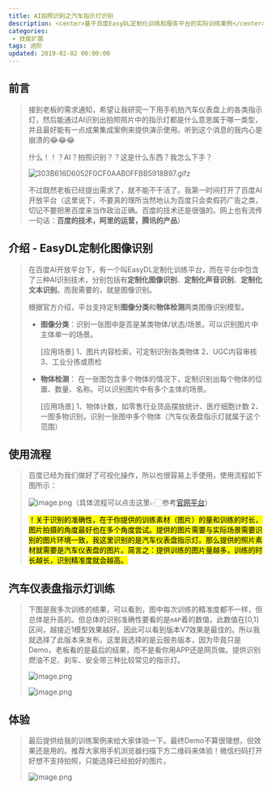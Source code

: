 ```yaml
---
title: AI拍照识别之汽车指示灯识别
description: <center>基于百度EasyDL定制化训练和服务平台的实际训练案例</center>
categories:
 - 技能扩展
tags: 进阶 
updated: 2019-02-02 00:00:00
---
```


## 前言

> 接到老板的需求通知，希望让我研究一下用手机拍汽车仪表盘上的各类指示灯，然后能通过AI识别出拍照照片中的指示灯都是什么意思属于哪一类型，并且最好能有一点成果集成案例来提供演示使用。听到这个消息的我内心是崩溃的😂😂😂
>
> 什么！！？AI？拍照识别？？这是什么东西？我怎么下手？
>
> ![303B616D6052F0CF0AAB0FFBB5918B97.gif](<http://lc-lf8y5iic.cn-n1.lcfile.com/19cdb4ac878af461657f/AI%E6%8B%8D%E7%85%A7%E8%AF%86%E5%88%AB%E4%B9%8B%E6%B1%BD%E8%BD%A6%E6%8C%87%E7%A4%BA%E7%81%AF%E8%AF%86%E5%88%AB1.gif>)z
>
> 不过既然老板已经提出需求了，就不能不干活了。我第一时间打开了百度AI开放平台（这里说下，不要真的理所当然地认为百度只会卖假药广告之类，切记不要把黑百度来当作政治正确。百度的技术还是很强的。网上也有流传一句话：**百度的技术，阿里的运营，腾讯的产品**）

## 介绍 - EasyDL定制化图像识别

> 在百度AI开放平台下，有一个叫EasyDL定制化训练平台，而在平台中包含了三种AI识别技术，分别包括有**定制化图像识别**、**定制化声音识别**、**定制化文本识别**。而我需要的，就是图像识别。
>
> 根据官方介绍，平台支持定制**图像分类**和**物体检测**两类图像识别模型。
>
> - **图像分类**：识别一张图中是否是某类物体/状态/场景。可以识别图片中主体单一的场景。
>
>   [应用场景] 1、图片内容检索，可定制识别各类物体 2、UGC内容审核 3、工业分拣或质检
>
> - **物体检测**： 在一张图包含多个物体的情况下，定制识别出每个物体的位置、数量、名称。可以识别图片中有多个主体的场景。
>
>   [应用场景] 1、物体计数，如零售行业货品摆放统计、医疗细胞计数 2、一图多物识别，识别一张图中多个物体（汽车仪表盘指示灯就属于这个范围）

## 使用流程

> 百度已经为我们做好了可视化操作，所以也很容易上手使用，使用流程如下图所示：
>
> ![image.png](<http://lc-lf8y5iic.cn-n1.lcfile.com/b65ceb788ba78d7f7dd0/AI%E6%8B%8D%E7%85%A7%E8%AF%86%E5%88%AB%E4%B9%8B%E6%B1%BD%E8%BD%A6%E6%8C%87%E7%A4%BA%E7%81%AF%E8%AF%86%E5%88%AB2.png>)（具体流程可以点击这里👉🏻参考[官网平台](http://ai.baidu.com/docs#/EasyDL_VIS_intro/top)）
>
> <mark>！关于识别的准确性，在于你提供的训练素材（图片）的量和训练的时长，图片拍摄的角度最好也在多个角度尝试。提供的图片需要与实际场景需要识别的图片环境一致，我这里识别的是汽车仪表盘指示灯。那么提供的照片素材就需要是汽车仪表盘的图片。简言之：提供训练的图片量越多，训练的时长越长，识别精准度就会越高。</mark>

## 汽车仪表盘指示灯训练

> 下图是我多次训练的结果，可以看到，图中每次训练的精准度都不一样，但总体是升高的。但总体的识别准确性要看的是`mAP`着的数值，此数值在[0,1]区间，越接近1模型效果越好。因此可以看到版本V7效果是最佳的。所以我就选择了此版本来发布。这里我选择的是云服务版本，因为毕竟只是Demo，老板看的是最后的结果，而不是看你用APP还是网页做。提供识别燃油不足、刹车、安全带三种比较常见的指示灯。
>
> ![image.png](<http://lc-lf8y5iic.cn-n1.lcfile.com/7178e399fb935fdac74f/AI%E6%8B%8D%E7%85%A7%E8%AF%86%E5%88%AB%E4%B9%8B%E6%B1%BD%E8%BD%A6%E6%8C%87%E7%A4%BA%E7%81%AF%E8%AF%86%E5%88%AB3.png>)
>
> ![image.png](<http://lc-lf8y5iic.cn-n1.lcfile.com/3a5fecd71295def8a3df/AI%E6%8B%8D%E7%85%A7%E8%AF%86%E5%88%AB%E4%B9%8B%E6%B1%BD%E8%BD%A6%E6%8C%87%E7%A4%BA%E7%81%AF%E8%AF%86%E5%88%AB4.png>)

## 体验

> 最后提供给我的训练案例来给大家体验一下。最终Demo不算很理想，但效果还是用的。推荐大家用手机浏览器扫描下方二维码来体验！微信扫码打开好想不支持拍照，只能选择已经拍好的图片。
>
> ![image.png](<http://lc-lf8y5iic.cn-n1.lcfile.com/094b06012413aa0b6d24/AI%E6%8B%8D%E7%85%A7%E8%AF%86%E5%88%AB%E4%B9%8B%E6%B1%BD%E8%BD%A6%E6%8C%87%E7%A4%BA%E7%81%AF%E8%AF%86%E5%88%AB5.png>)